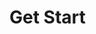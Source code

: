 <!--
 * @Date: 2020-06-22 23:46:18
 * @LastEditors: Conghao Cai🔧
 * @LastEditTime: 2020-06-22 23:56:19
 * @FilePath: /spurv/ifoo/docs/utility/README.md
--> 
# Get Start